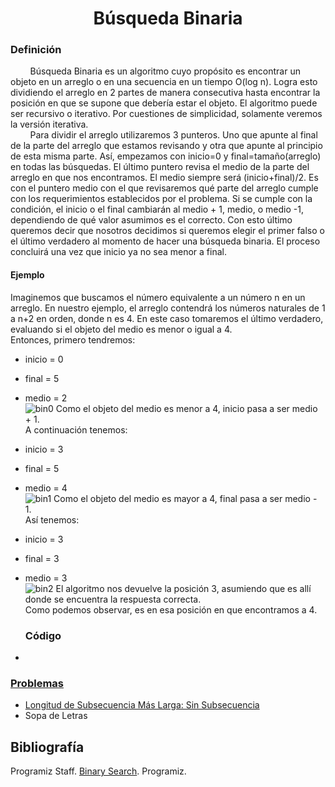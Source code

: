 <div align="center">

# Búsqueda Binaria    

 <div align="left">
 
 ### Definición  

&nbsp;&nbsp;&nbsp;&nbsp;&nbsp;&nbsp;&nbsp;&nbsp;Búsqueda Binaria es un algoritmo cuyo propósito es encontrar un objeto en un arreglo o en una secuencia en un tiempo O(log n). Logra esto dividiendo el arreglo en 2 partes de manera consecutiva hasta encontrar la posición en que se supone que debería estar el objeto. El algoritmo puede ser recursivo o iterativo. Por cuestiones de simplicidad, solamente veremos la versión iterativa.  
&nbsp;&nbsp;&nbsp;&nbsp;&nbsp;&nbsp;&nbsp;&nbsp;Para dividir el arreglo utilizaremos 3 punteros. Uno que apunte al final de la parte del arreglo que estamos revisando y otra que apunte al principio de esta misma parte. Así, empezamos con inicio=0 y final=tamaño(arreglo) en todas las búsquedas. El último puntero revisa el medio de la parte del arreglo en que nos encontramos. El medio siempre será (inicio+final)/2. Es con el puntero medio con el que revisaremos qué parte del arreglo cumple con los requerimientos establecidos por el problema. Si se cumple con la condición, el inicio o el final cambiarán al medio + 1, medio, o medio -1, dependiendo de qué valor asumimos es el correcto. Con esto último queremos decir que nosotros decidimos si queremos elegir el primer falso o el último verdadero al momento de hacer una búsqueda binaria. El proceso concluirá una vez que inicio ya no sea menor a final.

 #### Ejemplo  
 Imaginemos que buscamos el número equivalente a un número n en un arreglo. En nuestro ejemplo, el arreglo contendrá los números naturales de 1 a n+2 en orden, donde n es 4. En este caso tomaremos el último verdadero, evaluando si el objeto del medio es menor o igual a 4.  
 Entonces, primero tendremos:  
 * inicio = 0  
 * final = 5  
 * medio = 2  
 ![bin0](https://imgur.com/G9S3HC8.png)
 Como el objeto del medio es menor a 4, inicio pasa a ser medio + 1.  
 A continuación tenemos:  
 * inicio = 3 
 * final = 5  
 * medio = 4  
  ![bin1](https://imgur.com/2t1eLT7.png)
 Como el objeto del medio es mayor a 4, final pasa a ser medio - 1.  
 Así tenemos:  
 * inicio = 3  
 * final = 3  
 * medio = 3  
  ![bin2](https://imgur.com/cVm41c2.png)
 El algoritmo nos devuelve la posición 3, asumiendo que es allí donde se encuentra la respuesta correcta.  
 Como podemos observar, es en esa posición en que encontramos a 4.  

   ### Código
  * []()  
  
  ### [Problemas]()  
  * [Longitud de Subsecuencia Más Larga: Sin Subsecuencia]()  
  * Sopa de Letras  
  
  ## Bibliografía  
  Programiz Staff. [Binary Search](https://www.programiz.com/dsa/binary-search). Programiz. 
